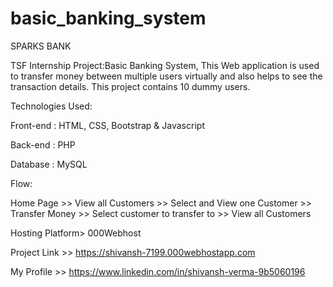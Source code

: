 # basic_banking_system
SPARKS BANK

TSF Internship Project:Basic Banking System, This Web application is used to transfer money between multiple users virtually and also helps to see the transaction details. This project contains 10 dummy users.

Technologies Used:

Front-end : HTML, CSS, Bootstrap & Javascript

Back-end : PHP

Database : MySQL

Flow:

Home Page >> View all Customers >> Select and View one Customer >> Transfer Money >> Select customer to transfer to >> View all Customers

Hosting Platform> 000Webhost

Project Link >> https://shivansh-7199.000webhostapp.com

My Profile >> https://www.linkedin.com/in/shivansh-verma-9b5060196
